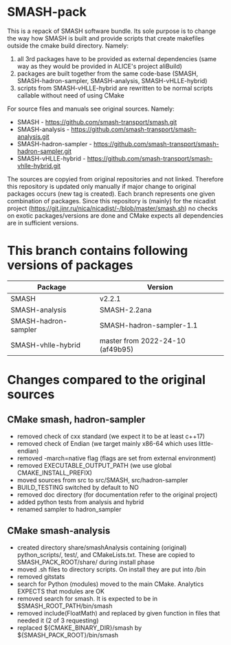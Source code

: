 # SMASH-pack
This is a repack of SMASH software bundle. Its sole purpose is to change the way how SMASH is built and provide scripts that create makefiles outside the cmake build directory.
Namely:
1. all 3rd packages have to be provided as external dependencies (same way as they would be
provided in ALICE's project aliBuild)
1. packages are built together from the same code-base (SMASH, SMASH-hadron-sampler, SMASH-analysis, SMASH-vHLLE-hybrid)
1. scripts from SMASH-vHLLE-hybrid are rewritten to be normal scripts callable without need of using CMake

For source files and manuals see original sources. Namely:
* SMASH - https://github.com/smash-transport/smash.git
* SMASH-analysis - https://github.com/smash-transport/smash-analysis.git
* SMASH-hadron-sampler - https://github.com/smash-transport/smash-hadron-sampler.git
* SMASH-vHLLE-hybrid - https://github.com/smash-transport/smash-vhlle-hybrid.git

The sources are copyied from original repositories and not linked. Therefore this repository is updated only manually if major change to original packages occurs (new tag is created). Each branch represents one given combination of packages. Since this repository is (mainly) for the nicadist project (https://git.jinr.ru/nica/nicadist/-/blob/master/smash.sh) no checks on exotic packages/versions are done and CMake expects all dependencies are in sufficient versions.

# This branch contains following versions of packages
| Package | Version |
|---|---|
|SMASH|v2.2.1|
|SMASH-analysis|SMASH-2.2ana|
|SMASH-hadron-sampler|SMASH-hadron-sampler-1.1|
|SMASH-vhlle-hybrid|master from 2022-24-10 (af49b95)|

# Changes compared to the original sources
## CMake smash, hadron-sampler
* removed check of cxx standard (we expect it to be at least c++17)
* removed check of Endian (we target mainly x86-64 which uses little-endian)
* removed -march=native flag (flags are set from external environment)
* removed EXECUTABLE_OUTPUT_PATH (we use global CMAKE_INSTALL_PREFIX)
* moved sources from src to src/SMASH, src/hadron-sampler
* BUILD_TESTING switched by default to NO
* removed doc directory (for documentation refer to the original project)
* added python tests from analysis and hybrid
* renamed sampler to hadron_sampler
## CMake smash-analysis
* created directory share/smashAnalysis containing (original) python_scripts/, test/, and CMakeLists.txt.
  These are copied to SMASH_PACK_ROOT/share/ during install phase
* moved .sh files to directory scripts. On install they are put into /bin
* removed gitstats
* search for Python (modules) moved to the main CMake. Analytics EXPECTS that modules are OK
* removed search for smash. It is expected to be in $SMASH_ROOT_PATH/bin/smash
* removed include(FloatMath) and replaced by given function in files that needed it (2 of 3 requesting)
* replaced ${CMAKE_BINARY_DIR}/smash by ${SMASH_PACK_ROOT}/bin/smash